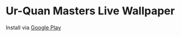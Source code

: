 Ur-Quan Masters Live Wallpaper
==============================

Install via [Google Play](https://play.google.com/store/apps/details?id=net.submedia.android.uqmwallpaper)
